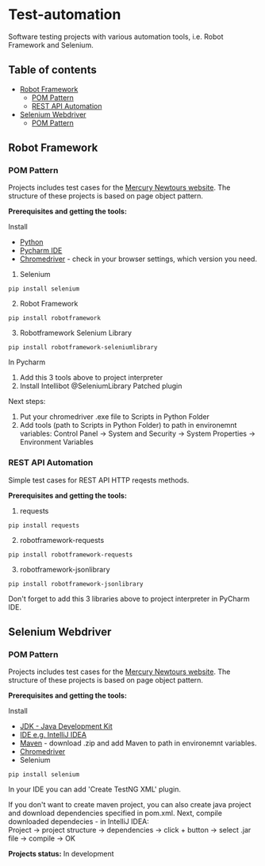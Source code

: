 # Test-automation
Software testing projects with various automation tools, i.e. Robot Framework and Selenium.

## Table of contents
* [Robot Framework](#Robot-Framework)
  * [POM Pattern](#POM-Pattern)
  * [REST API Automation](#REST-API-Automation)
* [Selenium Webdriver](#Selenium-Webdriver)
  * [POM Pattern](#POM-Pattern)

## Robot Framework

### POM Pattern
Projects includes test cases for the [Mercury Newtours website](http://newtours.demoaut.com/). 
The structure of these projects is based on page object pattern.

**Prerequisites and getting the tools:**

Install 
* [Python](https://www.python.org/downloads/)
* [Pycharm IDE](https://www.jetbrains.com/pycharm/download/#section=windows)
* [Chromedriver](https://chromedriver.chromium.org/downloads) - check in your browser settings, which version you need.

1. Selenium
```
pip install selenium
```

2. Robot Framework
```
pip install robotframework
```

3. Robotframework Selenium Library 
```
pip install robotframework-seleniumlibrary
```

In Pycharm
1. Add this 3 tools above to project interpreter
2. Install Intellibot @SeleniumLibrary Patched plugin

Next steps: 
1. Put your chromedriver .exe file to Scripts in Python Folder 
2. Add tools (path to Scripts in Python Folder) to path in environemnt variables: 
Control Panel -> System and Security -> System Properties
-> Environment Variables 

### REST API Automation
Simple test cases for REST API HTTP reqests methods.

**Prerequisites and getting the tools:**

1. requests
```
pip install requests
```

2. robotframework-requests
```
pip install robotframework-requests
```

3. robotframework-jsonlibrary
```
pip install robotframework-jsonlibrary
```
Don't forget to add this 3 libraries above to project interpreter in PyCharm IDE.

## Selenium Webdriver

### POM Pattern
Projects includes test cases for the [Mercury Newtours website](http://newtours.demoaut.com/). 
The structure of these projects is based on page object pattern.

**Prerequisites and getting the tools:**

Install 
* [JDK - Java Development Kit](https://www.oracle.com/technetwork/java/javase/overview/index.html )
* [IDE e.g. IntelliJ IDEA](https://www.jetbrains.com/idea/download/#section=windows)
* [Maven](https://maven.apache.org/download.cgi) - download .zip and add Maven to path in environemnt variables.
* [Chromedriver](https://chromedriver.chromium.org/downloads)
* Selenium
```
pip install selenium
```

In your IDE you can add 'Create TestNG XML' plugin.

If you don't want to create maven project, you can also create java project and download dependencies specified in pom.xml. Next, compile downloaded dependecies - in IntelliJ IDEA:   
Project -> project structure -> dependencies -> click + button -> select  .jar file -> compile -> OK 




**Projects status:**  In development  
